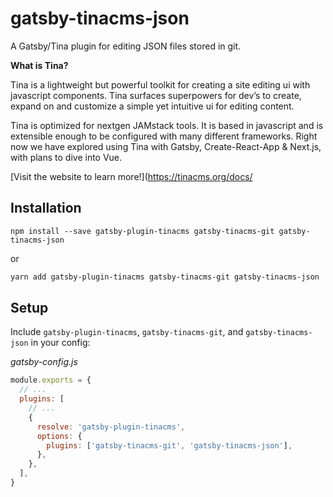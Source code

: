 # gatsby-tinacms-json

A Gatsby/Tina plugin for editing JSON files stored in git.

**What is Tina?**

Tina is a lightweight but powerful toolkit for creating a site editing ui with javascript components. Tina surfaces superpowers for dev’s to create, expand on and customize a simple yet intuitive ui for editing content.

Tina is optimized for nextgen JAMstack tools. It is based in javascript and is extensible enough to be configured with many different frameworks. Right now we have explored using Tina with Gatsby, Create-React-App & Next.js, with plans to dive into Vue.

[Visit the website to learn more!](https://tinacms.org/docs/

## Installation

```
npm install --save gatsby-plugin-tinacms gatsby-tinacms-git gatsby-tinacms-json
```

or

```sh
yarn add gatsby-plugin-tinacms gatsby-tinacms-git gatsby-tinacms-json
```

## Setup

Include `gatsby-plugin-tinacms`, `gatsby-tinacms-git`, and `gatsby-tinacms-json` in your config:

_gatsby-config.js_

```javascript
module.exports = {
  // ...
  plugins: [
    // ...
    {
      resolve: 'gatsby-plugin-tinacms',
      options: {
        plugins: ['gatsby-tinacms-git', 'gatsby-tinacms-json'],
      },
    },
  ],
}
```
